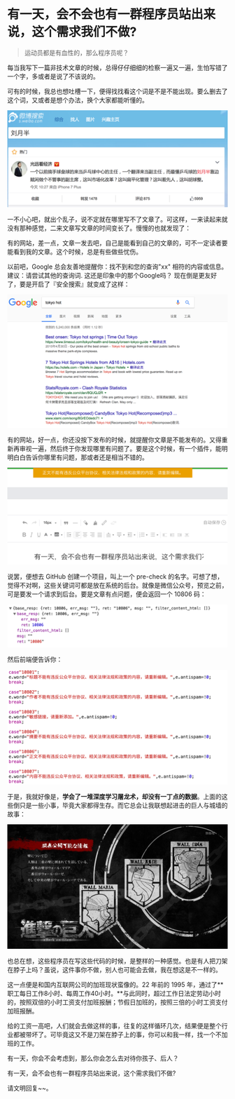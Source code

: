 有一天，会不会也有一群程序员站出来说，这个需求我们不做?
===

> 运动员都是有血性的，那么程序员呢？

每当我写下一篇非技术文章的时候，总得仔仔细细的检察一遍又一遍，生怕写错了一个字，多或者是说了不该说的。

可有的时候，我总也想吐槽一下，便得找找看这个词是不是不能出现。要么删去了这个词，又或者是想个办法，换个大家都能听懂的。

![微博](mr.png)

一不小心吧，就出个乱子，说不定就在哪里写不了文章了。可这样，一来读起来就没有那种感觉，二来文章写文章的时间变长了。慢慢的也就发现了：

有的网站，差一点，文章一发去吧，自己是能看到自己的文章的，可不一定读者要能看到我的文章。这个时候，总是有些做些忧伤。

以前吧，Google 总会友善地提醒你：找不到和您的查询"xx" 相符的内容或信息。 建议：请尝试其他的查询词. 这还是印象中的那个Google吗？ 现在倒是更友好了，要是开启了『安全搜索』就变成了这样：

![Google Tokyo Hot](tokyo-hot.png)

有的网站，好一点，你还没按下发布的时候，就提醒你文章是不能发布的。又得重新再审视一遍，然后终于你发现哪里有问题了。要是这个时候，有一个插件，能明明白白告诉你哪里有问题，那或者还是相当不错的。

![正文不能有](article-check.png)

说罢，便想去 GitHub 创建一个项目，叫上一个 pre-check 的名字。可想了想，觉得不对啊，这些关键词可都是放在系统的后台。就像是微信公众号，预览之前，可是要发一个请求到后台。要是文章有点问题，便会返回一个 10806 码：

![微信公从号 10806](wechat-10806.png)

然后前端便告诉你：

![1080x](1080x.png)

于是，我就好像是，**学会了一堆深度学习屠龙术，却没有一丁点的数据**。上面的这些倒只是一些小事，毕竟大家都得生存。而它总会让我联想起进击的巨人与城墙的故事：

![Attack Titan](attack-titan.jpg)

也总在想，这些程序员在写这些代码的时候，是整样的一种感觉。也是有人把刀架在脖子上吗？虽说，这件事你不做，别人也可能会去做，我在想这是不一样的。

这一点便是和国内互联网公司的加班现状蛮像的。22 年前的 1995 年，通过了**职工每日工作8小时、每周工作40小时。**与此同时，超过工作日法定劳动小时的，按照双倍的小时工资支付加班报酬；节假日加班的，按照三倍的小时工资支付加班报酬。

给的工资一高吧，人们就会去做这样的事，往复的这样循环几次，结果便是整个行业都被带坏了。可毕竟这又不是刀架在脖子上的事，你可以和我一样，找一个不加班的工作。

有一天，你会不会考虑到，那么你会怎么去对待你孩子、后人？

有一天，会不会也有一群程序员站出来说，这个需求我们不做?

请文明回复~~。
